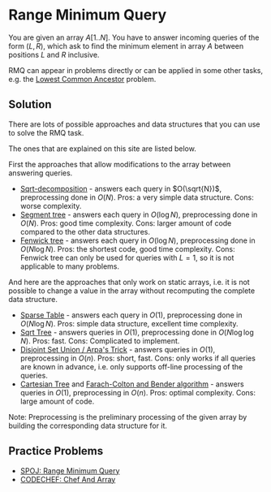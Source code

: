 # Range Minimum Query

You are given an array $A[1..N]$.
You have to answer incoming queries of the form $(L, R)$, which ask to find the minimum element in array $A$ between positions $L$ and $R$ inclusive.

RMQ can appear in problems directly or can be applied in some other tasks, e.g. the [Lowest Common Ancestor](/docs/#Algorithms/Graph_Theory/Lowest_Common_Ancestor/) problem.

## Solution

There are lots of possible approaches and data structures that you can use to solve the RMQ task.

The ones that are explained on this site are listed below.

First the approaches that allow modifications to the array between answering queries.

- [Sqrt-decomposition](/docs/#Algorithms/Data_Structures/Sqrt_Decomposition/) - answers each query in $O(\sqrt{N})$, preprocessing done in $O(N)$.
  Pros: a very simple data structure. Cons: worse complexity.
- [Segment tree](/docs/#Algorithms/Data_Structures/Segment_Tree/) - answers each query in $O(\log N)$, preprocessing done in $O(N)$.
  Pros: good time complexity. Cons: larger amount of code compared to the other data structures.
- [Fenwick tree](/docs/#Algorithms/Data_Structures/Fenwick_Tree/) - answers each query in $O(\log N)$, preprocessing done in $O(N \log N)$.
  Pros: the shortest code, good time complexity. Cons: Fenwick tree can only be used for queries with $L = 1$, so it is not applicable to many problems.

And here are the approaches that only work on static arrays, i.e. it is not possible to change a value in the array without recomputing the complete data structure.

- [Sparse Table](/docs/#Algorithms/Data_Structures/Sparse_Table/) - answers each query in $O(1)$, preprocessing done in $O(N \log N)$.
  Pros: simple data structure, excellent time complexity.
- [Sqrt Tree](/docs/#Algorithms/Data_Structures/Sqrt_Tree/) - answers queries in $O(1)$, preprocessing done in $O(N \log \log N)$. Pros: fast. Cons: Complicated to implement.
- [Disjoint Set Union / Arpa's Trick](/docs/#Algorithms/Data_Structures/Disjoint_Set_Union/) - answers queries in $O(1)$, preprocessing in $O(n)$. Pros: short, fast. Cons: only works if all queries are known in advance, i.e. only supports off-line processing of the queries.
- [Cartesian Tree](/docs/#Algorithms/Graph_Theory/Range_Minimum_Query/) and [Farach-Colton and Bender algorithm](/docs/#Algorithms/Graph_Theory/Lowest_Common_Ancestor_Farach-Colton_Bender/) - answers queries in $O(1)$, preprocessing in $O(n)$. Pros: optimal complexity. Cons: large amount of code.

Note: Preprocessing is the preliminary processing of the given array by building the corresponding data structure for it.

## Practice Problems

- [SPOJ: Range Minimum Query](http://www.spoj.com/problems/RMQSQ/)
- [CODECHEF: Chef And Array](https://www.codechef.com/problems/FRMQ)
